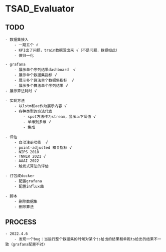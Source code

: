 # TSAD_Evaluator

## TODO

    - 数据集接入
        - 一期五个 √
        - KPI出了问题，train数据没出来 √（不是问题，数据如此）
        - 做归一化

    - grafana
        - 展示单个序列结果dashboard  √
        - 展示单个数据集指标 √
        - 展示多个算法单个数据集指标  √
        - 展示多个算法单个序列结果 √
    - 展示算法耗时 √

    - 实现方法
        - 以lstm和ae作为展示内容 √
        - 各种类型的方法代表
            - spot方法作为stream，显示上下阈值 √
            - 单维到多维 √
            - 集成 

    - 评估
        - 自动注册功能  √
        - point-adjusted 相关指标 √
        - NIPS 2018
        - TNNLR 2021 √
        - AAAI 2022
        - 触发式算法的评估

    - 打包成docker
        - 配置grafana
        - 配置influxdb

    - 脚本
        - 删除数据集
        - 删除算法

## PROCESS

    - 2022.4.6
        - 发现一个bug：当运行整个数据集的时候对某个ts给出的结果和单跑ts给出的结果不一致（grafana配置不对）